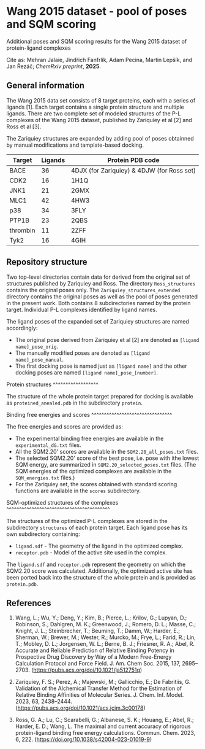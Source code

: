 Wang 2015 dataset - pool of poses and SQM scoring
=================================================

Additional poses and SQM scoring results for the Wang 2015 dataset of protein-ligand complexes

Cite as: Mehran Jalaie, Jindřich Fanfrlík, Adam Pecina, Martin Lepšík, and Jan Řezáč; *ChemRxiv preprint*, **2025**.

General information
-------------------

The Wang 2015 data set consists of 8 target proteins, each with a series of ligands [1]. Each target contains a single protein structure and multiple ligands. There are two complete set of modeled structures of the P-L complexes of the Wang 2015 dataset, published by Zariquiey et al [2] and Ross et al [3]. 

The Zariquiey structures are expanded by adding pool of poses obtainned by manual modifications and tamplate-based docking. 

| Target   | Ligands | Protein PDB code                           | 
|----------|---------|--------------------------------------------|
| BACE     | 36      | 4DJX (for Zariquiey) & 4DJW (for Ross set) |
| CDK2     | 16      | 1H1Q                                       |
| JNK1     | 21      | 2GMX                                       |
| MLC1     | 42      | 4HW3                                       |
| p38      | 34      | 3FLY                                       |
| PTP1B    | 23      | 2QBS                                       |
| thrombin | 11      | 2ZFF                                       |
| Tyk2     | 16      | 4GIH                                       |


Repository structure
--------------------

Two top-level directories contain data for derived from the original set of structures published by Zariquiey and Ross. The directory `Ross_structures` contains the original poses only. The `Zariquiey_structures_extended` directory contains the original poses as well as the pool of poses generated in the present work. Both contains 8 subdirectories named by the protein target. Individual P-L complexes identified by ligand names.

The ligand poses of the expanded set of Zariquiey structures are named accordingly:
- The original pose derived from Zariquiey et al [2] are denoted as `[ligand name]_pose_orig`.
- The manually modified poses are denoted as `[ligand name]_pose_manual`.
- The first docking pose is named just as `[ligand name]` and the other docking poses are named `[ligand name]_pose_[number]`.

Protein structures
^^^^^^^^^^^^^^^^^^

The structure of the whole protein target prepared for docking is available as `proteined_anealed.pdb` in the subdirectory `protein`.

Binding free energies and scores
^^^^^^^^^^^^^^^^^^^^^^^^^^^^^^^^

The free energies and scores are provided as:
- The experimental binding free energies are available in the `experimental_dG.txt` files.
- All the SQM2.20' scores are  available in the `SQM2.20_all_poses.txt` files.
- The selected SQM2.20' score of the best pose, i.e. pose with ithe lowest SQM energy, are summarized in `SQM2.20_selected_poses.txt` files. (The SQM energies of the optimized complexes are available in the `SQM_energies.txt` files.)
- For the Zariquiey set, the scores obtained with standard scoring functions are available in the `scores` subdirectory.

SQM-optimized structures of the complexes
^^^^^^^^^^^^^^^^^^^^^^^^^^^^^^^^^^^^^^^^^

The structures of the optimized P-L complexes are stored in the subdirectory `structures` of each protein target. Each ligand pose has its own subdirectory containing: 
- `ligand.sdf` - The geometry of the ligand in the optimized complex. 
- `receptor.pdb` - Model of the active site used in the complex.

The `ligand.sdf` and `receptor.pdb` represent the geometry on which the SQM2.20 score was calculated. Additionally, the optimized active site has been ported back into the structure of the whole protein and is provided as `protein.pdb`.

References
----------
1) Wang, L.; Wu, Y.; Deng, Y.; Kim, B.; Pierce, L.; Krilov, G.; Lupyan, D.; Robinson, S.; Dahlgren, M. K.; Greenwood, J.; Romero, D. L.; Masse, C.; Knight, J. L.; Steinbrecher, T.; Beuming, T.; Damm, W.; Harder, E.; Sherman, W.; Brewer, M.; Wester, R.; Murcko, M.; Frye, L.; Farid, R.; Lin, T.; Mobley, D. L.; Jorgensen, W. L.; Berne, B. J.; Friesner, R. A.; Abel, R. Accurate and Reliable Prediction of Relative Binding Potency in Prospective Drug Discovery by Way of a Modern Free-Energy Calculation Protocol and Force Field. J. Am. Chem Soc. 2015, 137, 2695–2703. (https://pubs.acs.org/doi/10.1021/ja512751q)

2) Zariquiey, F. S.; Perez, A.; Majewski, M.; Gallicchio, E.; De Fabritiis, G. Validation of the Alchemical Transfer Method for the Estimation of Relative Binding Affinities of Molecular Series. J. Chem. Inf. Model. 2023, 63, 2438–2444. (https://pubs.acs.org/doi/10.1021/acs.jcim.3c00178)

3) Ross, G. A.; Lu, C.; Scarabelli, G.; Albanese, S. K.; Houang, E.; Abel, R.; Harder, E. D.; Wang, L. The maximal and current accuracy of rigorous protein-ligand binding free energy calculations. Commun. Chem. 2023, 6, 222. (https://doi.org/10.1038/s42004-023-01019-9)
